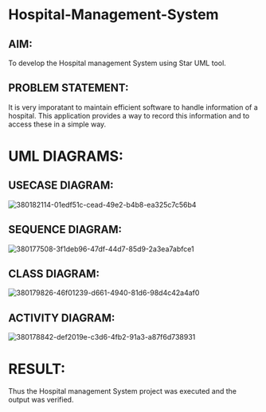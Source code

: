 # Hospital-Management-System

## AIM:
To develop the Hospital management System using Star UML tool.


## PROBLEM STATEMENT:
It is very imporatant to maintain efficient software to handle information of a hospital. This application provides a way to record this information and to access these in a simple way.


# UML DIAGRAMS:

## USECASE DIAGRAM:

![380182114-01edf51c-cead-49e2-b4b8-ea325c7c56b4](https://github.com/user-attachments/assets/fdf08e60-ea38-42e8-a4c4-d6c8bfbd2299)


## SEQUENCE DIAGRAM:

![380177508-3f1deb96-47df-44d7-85d9-2a3ea7abfce1](https://github.com/user-attachments/assets/df75001a-babe-4741-a522-9f85028f798d)

## CLASS DIAGRAM:

![380179826-46f01239-d661-4940-81d6-98d4c42a4af0](https://github.com/user-attachments/assets/3f2f8da0-fa8d-46c8-9634-5dd5022401fa)



## ACTIVITY DIAGRAM:


![380178842-def2019e-c3d6-4fb2-91a3-a87f6d738931](https://github.com/user-attachments/assets/4579df5e-d4f8-42ae-8096-f4d6a26444a5)

# RESULT:
Thus the Hospital management System project was executed and the output was verified.

